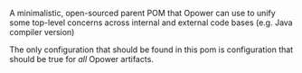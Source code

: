 A minimalistic, open-sourced parent POM that Opower can use to unify some top-level concerns across internal and external code bases (e.g. Java compiler version)

The only configuration that should be found in this pom is configuration that should be true for *all* Opower artifacts.
